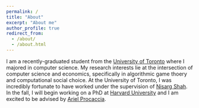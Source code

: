 ```yaml
---
permalink: /
title: "About"
excerpt: "About me"
author_profile: true
redirect_from: 
  - /about/
  - /about.html
---
```


I am a recently-graduated student from the [University of Toronto](https://www.utoronto.ca) where I majored in computer science. My research interests lie at the intersection of computer science and economics, specifically in algorithmic game thoery and computational social choice. At the University of Toronto, I was incredibly fortunate to have worked under the supervision of [Nisarg Shah](http://www.cs.toronto.edu/~nisarg/index.html). In the fall, I will begin working on a PhD at [Harvard University](https://www.seas.harvard.edu) and I am excited to be advised by [Ariel Procaccia](http://procaccia.info). 